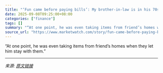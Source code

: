 ```yaml
---
title: "‘Fun came before paying bills’: My brother-in-law is in his 70s and homeless. Are we responsible for him?"
date: 2025-09-08T09:25:00+08:00
categories: ["finance"]
tags: []
summary: "“At one point, he was even taking items from friend’s homes when they let him stay with them.”"
source_url: "https://www.marketwatch.com/story/fun-came-before-paying-bills-my-brother-in-law-is-in-his-70s-and-homeless-are-we-responsible-for-him-f1d86d54?mod=mw_rss_topstories"
---
```


“At one point, he was even taking items from friend’s homes when they let him stay with them.”

---

*来源: [原文链接](https://www.marketwatch.com/story/fun-came-before-paying-bills-my-brother-in-law-is-in-his-70s-and-homeless-are-we-responsible-for-him-f1d86d54?mod=mw_rss_topstories)*

